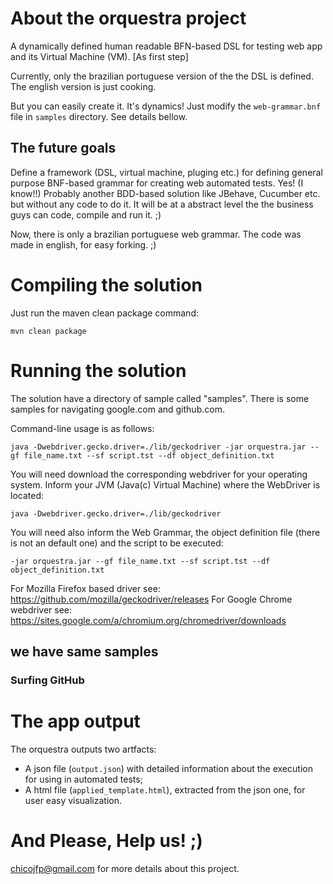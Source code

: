 # About the orquestra project
A dynamically defined human readable BFN-based DSL for testing web app and its Virtual Machine (VM). [As first step]

Currently, only the brazilian portuguese version of the the DSL is defined.
The english version is just cooking.

But you can easily create it. It's dynamics! Just modify the `web-grammar.bnf` file in `samples` directory. See details bellow.

## The future goals

Define a framework (DSL, virtual machine, pluging etc.) for defining general purpose BNF-based grammar for creating web automated tests.
Yes! (I know!!) Probably another BDD-based solution like JBehave, Cucumber etc. but without any code to do it. 
It will be at a abstract level the the business guys can code, compile and run it. ;)
 

Now, there is only a brazilian portuguese web grammar.
The code was made in english, for easy forking. ;)  

# Compiling the solution

Just run the maven clean package command:

	mvn clean package

# Running the solution

The solution have a directory of sample called "samples".
There is some samples for navigating google.com and github.com. 

Command-line usage is as follows:

    java -Dwebdriver.gecko.driver=./lib/geckodriver -jar orquestra.jar --gf file_name.txt --sf script.tst --df object_definition.txt
    
You will need download the corresponding webdriver for your operating system.
Inform your JVM (Java(c) Virtual Machine) where the WebDriver is located:

    java -Dwebdriver.gecko.driver=./lib/geckodriver
    
You will need also inform the Web Grammar, the object definition file (there is not an default one) and the script to be executed:

	-jar orquestra.jar --gf file_name.txt --sf script.tst --df object_definition.txt

For Mozilla Firefox based driver see: https://github.com/mozilla/geckodriver/releases
For Google Chrome webdriver see: https://sites.google.com/a/chromium.org/chromedriver/downloads

## we have same samples

### Surfing GitHub



# The app output

The orquestra outputs two artfacts:
- A json file (`output.json`) with detailed information about the execution for using in automated tests;
- A html file (`applied_template.html`), extracted from the json one, for user easy visualization.

# And Please, Help us! ;)

chicojfp@gmail.com for more details about this project.